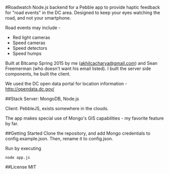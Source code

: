 #Roadwatch
Node.js backend for a Pebble app to provide haptic feedback for "road events" in the DC area. Designed to keep your eyes watching the road, and not your smartphone.

Road events may include -

* Red light cameras
* Speed cameras
* Speed detectors
* Speed humps

Built at Bitcamp Spring 2015 by me (akhilcacharya@gmail.com) and Sean Freemerman (who doesn't want his email listed). I built the server side components, he built the client.

We used the DC open data portal for location information - http://opendata.dc.gov/

##Stack
Server: MongoDB, Node.js

Client: PebbleJS, exists somewhere in the clouds.

The app makes special use of Mongo's GIS capabilities - my favorite feature by far. 

##Getting Started
Clone the repository, and add Mongo credentials to config.example.json. Then, rename it to config.json.

Run by executing

    node app.js

##License
MIT

